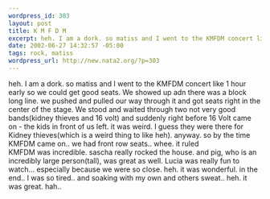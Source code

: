 ```yaml
--- 
wordpress_id: 303
layout: post
title: K M F D M
excerpt: heh. I am a dork. so matiss and I went to the KMFDM concert like 1 hour early so we could get good seats. We showed up adn there was a block long line. we pushed and pulled our way through it and got seats right in the center of the stage. We stood and waited through two not very good bands(kidney thieves and 16 volt) and suddenly right before 16 Volt came on - the kids in front of us left. it wa...
date: 2002-06-27 14:32:57 -05:00
tags: rock, matiss
wordpress_url: http://new.nata2.org/?p=303
---
```

heh. I am a dork. so matiss and I went to the KMFDM concert like 1 hour early so we could get good seats. We showed up adn there was a block long line. we pushed and pulled our way through it and got seats right in the center of the stage. We stood and waited through two not very good bands(kidney thieves and 16 volt) and suddenly right before 16 Volt came on - the kids in front of us left. it was weird. I guess they were there for Kidney thieves(which is a weird thing to like heh). anyway. so by the time KMFDM came on.. we had front row seats.. whee. it ruled<br/>KMFDM was incredible. sascha really rocked the house. and pig, who is an incredibly large person(tall), was great as well. Lucia was really fun to watch... especially because we were so close. heh. it was wonderful. in the end.. I was so tired.. and soaking with my own and others sweat.. heh. it was great. hah..
